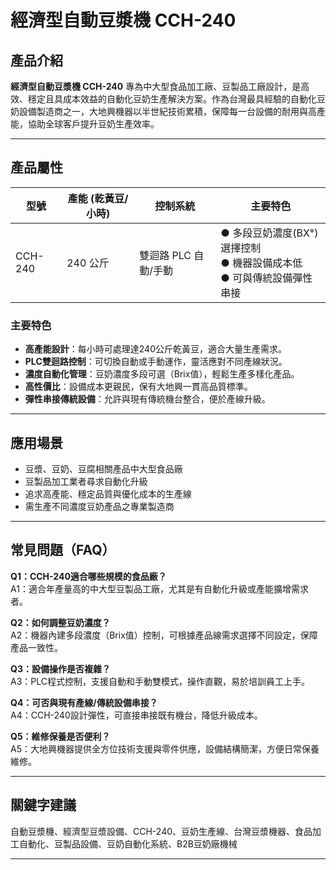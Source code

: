 # 經濟型自動豆漿機 CCH-240

## 產品介紹

**經濟型自動豆漿機 CCH-240** 專為中大型食品加工廠、豆製品工廠設計，是高效、穩定且具成本效益的自動化豆奶生產解決方案。作為台灣最具經驗的自動化豆奶設備製造商之一，大地興機器以半世紀技術累積，保障每一台設備的耐用與高產能，協助全球客戶提升豆奶生產效率。

---

## 產品屬性

| 型號     | 產能 (乾黃豆/小時) | 控制系統         | 主要特色                                       |
|-------|------------------|------------------|--------------------------------------------|
| CCH-240 | 240 公斤         | 雙迴路 PLC 自動/手動 | ● 多段豆奶濃度(BX°)選擇控制<br>● 機器設備成本低<br>● 可與傳統設備彈性串接 |

### 主要特色
- **高產能設計**：每小時可處理達240公斤乾黃豆，適合大量生產需求。
- **PLC雙迴路控制**：可切換自動或手動運作，靈活應對不同產線狀況。
- **濃度自動化管理**：豆奶濃度多段可選（Brix值），輕鬆生產多樣化產品。
- **高性價比**：設備成本更親民，保有大地興一貫高品質標準。
- **彈性串接傳統設備**：允許與現有傳統機台整合，便於產線升級。

---

## 應用場景

- 豆漿、豆奶、豆腐相關產品中大型食品廠
- 豆製品加工業者尋求自動化升級
- 追求高產能、穩定品質與優化成本的生產線
- 需生產不同濃度豆奶產品之專業製造商

---

## 常見問題（FAQ）

**Q1：CCH-240適合哪些規模的食品廠？**  
A1：適合年產量高的中大型豆製品工廠，尤其是有自動化升級或產能擴增需求者。

**Q2：如何調整豆奶濃度？**  
A2：機器內建多段濃度（Brix值）控制，可根據產品線需求選擇不同設定，保障產品一致性。

**Q3：設備操作是否複雜？**  
A3：PLC程式控制，支援自動和手動雙模式，操作直觀，易於培訓員工上手。

**Q4：可否與現有產線/傳統設備串接？**  
A4：CCH-240設計彈性，可直接串接既有機台，降低升級成本。

**Q5：維修保養是否便利？**  
A5：大地興機器提供全方位技術支援與零件供應，設備結構簡潔，方便日常保養維修。

---

## 關鍵字建議

自動豆漿機、經濟型豆漿設備、CCH-240、豆奶生產線、台灣豆漿機器、食品加工自動化、豆製品設備、豆奶自動化系統、B2B豆奶廠機械

---